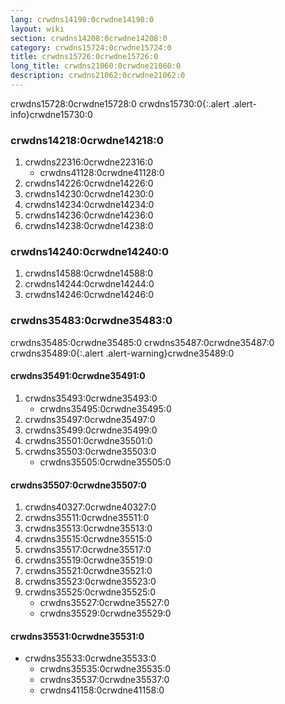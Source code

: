 ```yaml
---
lang: crwdns14198:0crwdne14198:0
layout: wiki
section: crwdns14208:0crwdne14208:0
category: crwdns15724:0crwdne15724:0
title: crwdns15726:0crwdne15726:0
long_title: crwdns21060:0crwdne21060:0
description: crwdns21062:0crwdne21062:0
---
```


crwdns15728:0crwdne15728:0
crwdns15730:0{:.alert .alert-info}crwdne15730:0

### crwdns14218:0crwdne14218:0
1. crwdns22316:0crwdne22316:0
    - crwdns41128:0crwdne41128:0
1. crwdns14226:0crwdne14226:0
1. crwdns14230:0crwdne14230:0
1. crwdns14234:0crwdne14234:0
1. crwdns14236:0crwdne14236:0
1. crwdns14238:0crwdne14238:0

### crwdns14240:0crwdne14240:0
1. crwdns14588:0crwdne14588:0
1. crwdns14244:0crwdne14244:0
1. crwdns14246:0crwdne14246:0

### crwdns35483:0crwdne35483:0

crwdns35485:0crwdne35485:0 crwdns35487:0crwdne35487:0
crwdns35489:0{:.alert .alert-warning}crwdne35489:0

#### crwdns35491:0crwdne35491:0

1. crwdns35493:0crwdne35493:0
    - crwdns35495:0crwdne35495:0
1. crwdns35497:0crwdne35497:0
1. crwdns35499:0crwdne35499:0
1. crwdns35501:0crwdne35501:0
1. crwdns35503:0crwdne35503:0
    - crwdns35505:0crwdne35505:0

#### crwdns35507:0crwdne35507:0

1. crwdns40327:0crwdne40327:0
1. crwdns35511:0crwdne35511:0
1. crwdns35513:0crwdne35513:0
1. crwdns35515:0crwdne35515:0
1. crwdns35517:0crwdne35517:0
1. crwdns35519:0crwdne35519:0
1. crwdns35521:0crwdne35521:0
1. crwdns35523:0crwdne35523:0
1. crwdns35525:0crwdne35525:0
    - crwdns35527:0crwdne35527:0
    - crwdns35529:0crwdne35529:0

#### crwdns35531:0crwdne35531:0
- crwdns35533:0crwdne35533:0
    - crwdns35535:0crwdne35535:0
    - crwdns35537:0crwdne35537:0
    - crwdns41158:0crwdne41158:0
